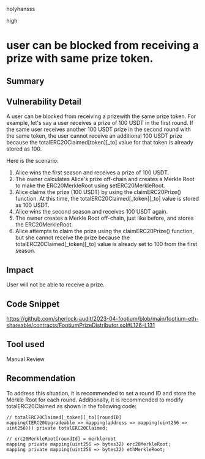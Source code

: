 holyhansss

high

# user can be blocked from receiving a prize with same prize token.

## Summary
## Vulnerability Detail
A user can be blocked from receiving a prizewith the same prize token. For example, let's say a user receives a prize of 100 USDT in the first round. If the same user receives another 100 USDT prize in the second round with the same token, the user cannot receive an additional 100 USDT prize because the totalERC20Claimed[token][_to] value for that token is already stored as 100.

Here is the scenario:

1. Alice wins the first season and receives a prize of 100 USDT.
2. The owner calculates Alice's prize off-chain and creates a Merkle Root to make the ERC20MerkleRoot using setERC20MerkleRoot.
3. Alice claims the prize (100 USDT) by using the claimERC20Prize() function. At this time, the totalERC20Claimed[_token][_to] value is stored as 100 USDT.
4. Alice wins the second season and receives 100 USDT again.
5. The owner creates a Merkle Root off-chain, just like before, and stores the ERC20MerkleRoot.
6. Alice attempts to claim the prize using the claimERC20Prize() function, but she cannot receive the prize because the totalERC20Claimed[_token][_to] value is already set to 100 from the first season.

## Impact
User will not be able to receive a prize.

## Code Snippet
https://github.com/sherlock-audit/2023-04-footium/blob/main/footium-eth-shareable/contracts/FootiumPrizeDistributor.sol#L126-L131

## Tool used

Manual Review

## Recommendation
To address this situation, it is recommended to set a round ID and store the Merkle Root for each round. Additionally, it is recommended to modify totalERC20Claimed as shown in the following code:

```solidity
// totalERC20Claimed[_token][_to][roundID]
mapping(IERC20Upgradeable => mapping(address => mapping(uint256 => uint256))) private totalERC20Claimed;

// erc20MerkleRoot[roundId] = merkleroot
mapping private mapping(uint256 => bytes32) erc20MerkleRoot;
mapping private mapping(uint256 => bytes32) ethMerkleRoot;
```
